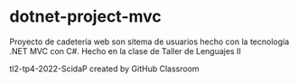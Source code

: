 # dotnet-project-mvc

Proyecto de cadetería web son sitema de usuarios hecho con la tecnología .NET MVC con C#.
Hecho en la clase de Taller de Lenguajes II

tl2-tp4-2022-ScidaP created by GitHub Classroom
